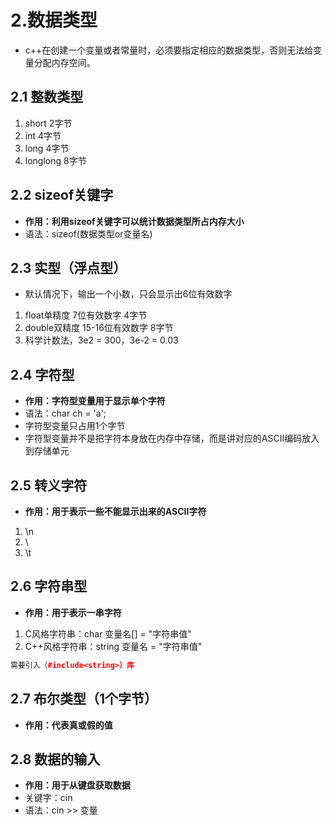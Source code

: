 # 2.数据类型

- c++在创建一个变量或者常量时，必须要指定相应的数据类型，否则无法给变量分配内存空间。

## 2.1 整数类型

1. short 2字节
2. int 4字节
3. long 4字节
4. longlong 8字节

## 2.2 sizeof关键字

- **作用：利用sizeof关键字可以统计数据类型所占内存大小**
- 语法：sizeof(数据类型or变量名)

## 2.3 实型（浮点型）

- 默认情况下，输出一个小数，只会显示出6位有效数字

1. float单精度  7位有效数字 4字节
2. double双精度 15-16位有效数字 8字节
3. 科学计数法，3e2 = 300，3e-2 = 0.03

## 2.4 字符型

- **作用：字符型变量用于显示单个字符**
- 语法：char ch = 'a';
- 字符型变量只占用1个字节
- 字符型变量并不是把字符本身放在内存中存储，而是讲对应的ASCII编码放入到存储单元

## 2.5 转义字符

- **作用：用于表示一些不能显示出来的ASCII字符**

1. \n
2. \\
3. \t

## 2.6 字符串型

- **作用：用于表示一串字符**

1. C风格字符串：char 变量名[] = "字符串值"
2. C++风格字符串：string 变量名 = "字符串值"

```c++
需要引入（#include<string>）库
```

## 2.7 布尔类型（1个字节）

- **作用：代表真或假的值**

## 2.8 数据的输入

- **作用：用于从键盘获取数据**
- 关键字：cin
- 语法：cin >> 变量
